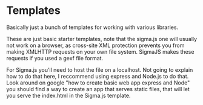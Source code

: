 Templates
=========
Basically just a bunch of templates for working with various libraries.

These are just basic starter templates, note that the sigma.js one will usually
not work on a browser, as cross-site XML protection prevents you from making XMLHTTP 
requests on your own file system. SigmaJS makes these requests if you used a gexf file format.

For Sigma.js you'll need to host the file on a localhost. Not going to explain how to do that here, I reccommend using express and Node.js to do that. Look around on google "how to create basic web app express and Node" you should find a way to create an app that serves static files, that will let you serve the index.html in the Sigma.js template. 

